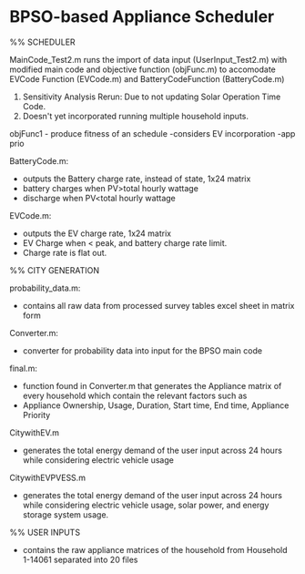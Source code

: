 # BPSO-based Appliance Scheduler
%% SCHEDULER

MainCode_Test2.m runs the import of data input (UserInput_Test2.m) with modified main code and objective function (objFunc.m) to accomodate EVCode Function (EVCode.m) and BatteryCodeFunction (BatteryCode.m)

1. Sensitivity Analysis Rerun: Due to not updating Solar Operation Time Code.
2. Doesn't yet incorporated running multiple household inputs. 

objFunc1 - produce fitness of an schedule
  -considers EV incorporation
  -app prio

BatteryCode.m:
- outputs the Battery charge rate, instead of state, 1x24 matrix
- battery charges when PV>total hourly wattage
- discharge when PV<total hourly wattage 

EVCode.m:
- outputs the EV charge rate, 1x24 matrix
- EV Charge when < peak, and battery charge rate limit.
- Charge rate is flat out.

%% CITY GENERATION

probability_data.m:
- contains all raw data from processed survey tables excel sheet in matrix form

Converter.m:
- converter for probability data into input for the BPSO main code

final.m:
- function found in Converter.m that generates the Appliance matrix of every household which contain the relevant factors such as
- Appliance Ownership, Usage, Duration, Start time, End time, Appliance Priority

CitywithEV.m
- generates the total energy demand of the user input across 24 hours while considering electric vehicle usage

CitywithEVPVESS.m
- generates the total energy demand of the user input across 24 hours while considering electric vehicle usage, solar power, and energy storage system usage.

%% USER INPUTS
- contains the raw appliance matrices of the household from Household 1-14061 separated into 20 files
